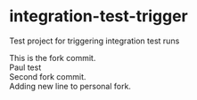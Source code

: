 # integration-test-trigger
Test project for triggering integration test runs

This is the fork commit.<br />
Paul test<br />
Second fork commit.<br />
Adding new line to personal fork.<br />
